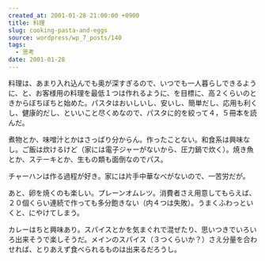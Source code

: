 ```yaml
---
created_at: 2001-01-28 21:00:00 +0900
title: 料理
slug: cooking-pasta-and-eggs
source: wordpress/wp_7_posts/140
tags:
  - 思考
date: 2001-01-28
---
```


料理は、あまり入れ込んでも奥が深すぎるので、いつでも一人暮らしできるように、と、お客様用の料理を最低１つは作れるように、を目標に、高２くらいのときからぼちぼちと始めた。パスタはおいしいし、安いし、簡単だし、応用も利くし、健康的だし、といいこと尽くめなので、パスタに的を絞って４，５冊本を読んだ。

煮物とか、味噌汁とかはさっぱり分からん。作ったことない。和食系は興味なし。ご飯は炊けるけど（家には電子ジャーがないから、圧力鍋で炊く）。焼き魚とか、ステーキとか、生もの類も面倒なのでパス。

チャーハンは作る過程が好き。家には片手中華なべがないので、一苦労だが。

あと、卵を焼くのも楽しい。プレーンオムレツ。消費者さえ用意してもらえば、２０個くらい連続で作っても多分飽きない（内４つは失敗）。うまくふわっといくと、にやけてしまう。

カレーはちと興味あり。スパイスとかを気まぐれで混ぜたり、思いつきでいろいろ出来そうで楽しそうだ。メインのスパイス（３つくらいか？）さえ分量を合わせれば、とりあえず食べられるものは出来るだろうし。
